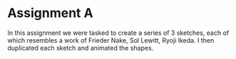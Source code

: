 # Assignment A

In this assignment we were tasked to create a series of 3 sketches, each of which resembles a work of Frieder Nake, Sol Lewitt, Ryoji Ikeda. I then duplicated each sketch and animated the shapes.

